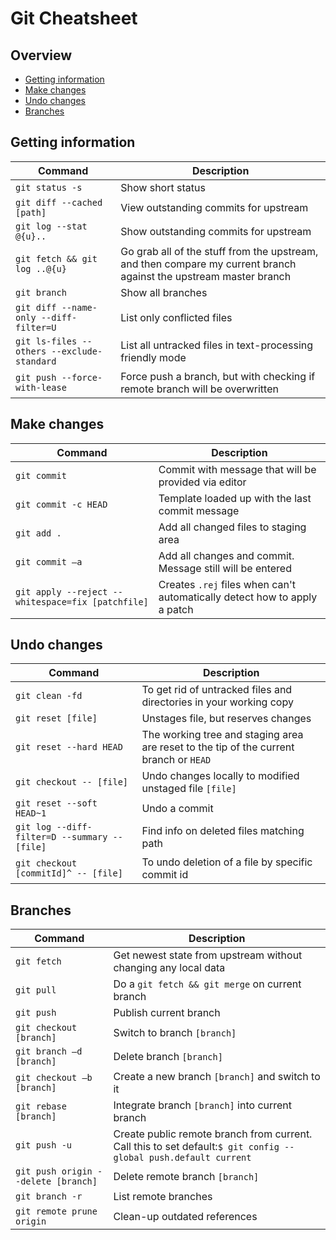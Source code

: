 # Git Cheatsheet
## Overview
- [Getting information](#getting-information)
- [Make changes](#make-changes)
- [Undo changes](#undo-changes)
- [Branches](#branches)

## Getting information
|Command|Description|
|---|---|
|``` git status -s ```|Show short status|
|``` git diff --cached [path] ```|View outstanding commits for upstream|
|```git log --stat @{u}..```|Show outstanding commits for upstream|
|```git fetch && git log ..@{u}```|Go grab all of the stuff from the upstream, and then compare my current branch against the upstream master branch|
|```git branch```|Show all branches|
|```git diff --name-only --diff-filter=U```|List only conflicted files |
|```git ls-files --others --exclude-standard```|List all untracked files in text-processing friendly mode|
|```git push --force-with-lease```|Force push a branch, but with checking if remote branch will be overwritten|

## Make changes
|Command|Description|
|---|---|
|```git commit```|Commit with message that will be provided via editor|
|```git commit -c HEAD```|Template loaded up with the last commit message|
|```git add .```|Add all changed files to staging area|
|```git commit –a```|Add all changes and commit. Message still will be entered|
|```git apply --reject --whitespace=fix [patchfile]```|Creates `.rej` files when can't automatically detect how to apply a patch|

## Undo changes
|Command|Description|
|---|---|
|```git clean -fd```|To get rid of untracked files and directories in your working copy|
|```git reset [file]```|Unstages file, but reserves changes|
|```git reset --hard HEAD```|The working tree and staging area are reset to the tip of the current branch or `HEAD`|
|```git checkout -- [file]```|Undo changes locally to modified unstaged file `[file]`|
|```git reset --soft HEAD~1```|Undo a commit|
|```git log --diff-filter=D --summary -- [file]```|Find info on deleted files matching path|
|```git checkout [commitId]^ -- [file]```|To undo deletion of a file by specific commit id|

## Branches
|Command|Description|
|---|---|
|```git fetch``` |Get newest state from upstream without changing any local data|
|```git pull```|Do a ```git fetch && git merge``` on current branch|
|```git push```|Publish current branch|
|```git checkout [branch]```|Switch to branch `[branch]`|
|```git branch –d [branch]```|Delete branch `[branch]`|
|```git checkout –b [branch]```|Create a new branch `[branch]` and switch to it|
|```git rebase [branch]```|Integrate branch `[branch]`  into current branch|
|```git push -u```|Create public remote branch from current. Call this to set default:```$ git config --global push.default current```|
|```git push origin --delete [branch]```|Delete remote branch `[branch]`|
|```git branch -r```|List remote branches|
|```git remote prune origin```|Clean-up outdated references|


